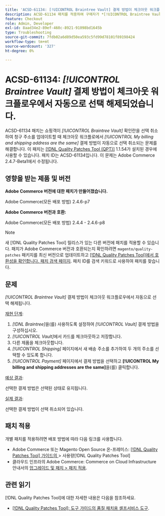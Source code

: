 ```yaml
---
title: 'ACSD-61134: [!UICONTROL Braintree Vault] 결제 방법이 체크아웃 워크플로우에서 자동으로 선택 해제되었습니다.'
description: ACSD-61134 패치를 적용하여 구매자가 *[!UICONTROL Braintree Vault]* 확인란을 선택 취소하여 청구 주소를 업데이트할 때 체크아웃 워크플로에서 *[!UICONTROL My billing and shipping address are the same]* 결제 방법이 자동으로 선택 취소되는 Adobe Commerce 문제를 해결하십시오.
feature: Checkout
role: Admin, Developer
exl-id: 8aad34e2-89ef-460c-8921-91098bd1645b
type: Troubleshooting
source-git-commit: 7fdb02a6d89d50ea593c5fd99d78101f89198424
workflow-type: tm+mt
source-wordcount: '327'
ht-degree: 0%

---
```


# ACSD-61134: *[!UICONTROL Braintree Vault]* 결제 방법이 체크아웃 워크플로우에서 자동으로 선택 해제되었습니다.

ACSD-61134 패치는 쇼핑객이 *[!UICONTROL Braintree Vault]* 확인란을 선택 취소하여 청구 주소를 업데이트할 때 체크아웃 워크플로에서 *[!UICONTROL My billing and shipping address are the same]* 결제 방법이 자동으로 선택 취소되는 문제를 해결합니다. 이 패치는 [[!DNL Quality Patches Tool (QPT)]](https://experienceleague.adobe.com/ko/docs/commerce-operations/tools/quality-patches-tool/quality-patches-tool-to-self-serve-quality-patches) 1.1.54가 설치된 경우에 사용할 수 있습니다. 패치 ID는 ACSD-61134입니다. 이 문제는 Adobe Commerce 2.4.7-Beta1에서 수정됩니다.

## 영향을 받는 제품 및 버전

**Adobe Commerce 버전에 대한 패치가 만들어졌습니다.**

Adobe Commerce(모든 배포 방법) 2.4.6-p7

**Adobe Commerce 버전과 호환:**

Adobe Commerce(모든 배포 방법) 2.4.4 - 2.4.6-p8

>[!NOTE]
>
>새 [!DNL Quality Patches Tool] 릴리스가 있는 다른 버전에 패치를 적용할 수 있습니다. 패치가 Adobe Commerce 버전과 호환되는지 확인하려면 `magento/quality-patches` 패키지를 최신 버전으로 업데이트하고 [[!DNL Quality Patches Tool]에서 호환성을 확인합니다. 패치 검색 페이지](https://experienceleague.adobe.com/tools/commerce-quality-patches/index.html?lang=ko). 패치 ID를 검색 키워드로 사용하여 패치를 찾습니다.

## 문제

*[!UICONTROL Braintree Vault]* 결제 방법이 체크아웃 워크플로우에서 자동으로 선택 해제됩니다.

<u>재현 단계</u>:

1. *[!DNL Braintree]*&#x200B;을(를) 사용하도록 설정하여 *[!UICONTROL Vault]* 결제 방법을 구성하십시오.
1. *[!UICONTROL Vault]*&#x200B;에서 카드를 체크아웃하고 저장합니다.
1. 다른 제품을 체크아웃합니다.
1. *[!UICONTROL Shipping]* 페이지에서 새 배송 주소를 추가하여 두 개의 주소를 선택할 수 있도록 합니다.
1. *[!UICONTROL Payment]* 페이지에서 결제 방법을 선택하고 **[!UICONTROL My billing and shipping addresses are the same]**&#x200B;을(를) 클릭합니다.

<u>예상 결과</u>:

선택한 결제 방법은 선택된 상태로 유지됩니다.

<u>실제 결과</u>:

선택한 결제 방법이 선택 취소되어 있습니다.

## 패치 적용

개별 패치를 적용하려면 배포 방법에 따라 다음 링크를 사용합니다.

* Adobe Commerce 또는 Magento Open Source 온-프레미스: [[!DNL Quality Patches Tool]  가이드의 &#x200B;](/help/tools/quality-patches-tool/usage.md)> 사용량[!DNL Quality Patches Tool]
* 클라우드 인프라의 Adobe Commerce: Commerce on Cloud Infrastructure 안내서의 [업그레이드 및 패치 > 패치 적용](https://experienceleague.adobe.com/docs/commerce-cloud-service/user-guide/develop/upgrade/apply-patches.html?lang=ko).

## 관련 읽기

[!DNL Quality Patches Tool]에 대한 자세한 내용은 다음을 참조하세요.

* [[!DNL Quality Patches Tool]: 도구 가이드의 품질 패치용 셀프서비스 도구](/help/tools/quality-patches-tool/quality-patches-tool-to-self-serve-quality-patches.md).
